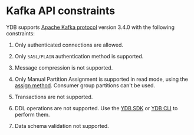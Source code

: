 # Kafka API constraints


YDB supports [Apache Kafka protocol](https://kafka.apache.org/protocol.html) version 3.4.0 with the following constraints:

1. Only authenticated connections are allowed.

2. Only `SASL/PLAIN` authentication method is supported.

3. Message compression is not supported.

4. Only Manual Partition Assignment is supported in read mode, using the [assign method](https://kafka.apache.org/35/javadoc/org/apache/kafka/clients/consumer/KafkaConsumer.html#assign(java.util.Collection)). Consumer group partitions can't be used.

5. Transactions are not supported.

6. DDL operations are not supported. Use the [YDB SDK](../ydb-sdk/index.md) or [YDB CLI](../ydb-cli/index.md) to perform them.

7. Data schema validation not supported.